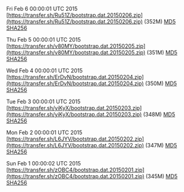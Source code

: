 Fri Feb  6 00:00:01 UTC 2015 [https://transfer.sh/Ru51Z/bootstrap.dat.20150206.zip](https://transfer.sh/Ru51Z/bootstrap.dat.20150206.zip) (352M) [MD5](https://transfer.sh/12ygp8/md5.txt) [SHA256](https://transfer.sh/qqwhA/sha256.txt)

Thu Feb  5 00:00:01 UTC 2015 [https://transfer.sh/v80MY/bootstrap.dat.20150205.zip](https://transfer.sh/v80MY/bootstrap.dat.20150205.zip) (351M) [MD5](https://transfer.sh/LVVeq/md5.txt) [SHA256](https://transfer.sh/11d8GP/sha256.txt)

Wed Feb  4 00:00:01 UTC 2015 [https://transfer.sh/ErDvN/bootstrap.dat.20150204.zip](https://transfer.sh/ErDvN/bootstrap.dat.20150204.zip) (350M) [MD5](https://transfer.sh/j1AMY/md5.txt) [SHA256](https://transfer.sh/wpE2n/sha256.txt)

Tue Feb  3 00:00:01 UTC 2015 [https://transfer.sh/yiKyX/bootstrap.dat.20150203.zip](https://transfer.sh/yiKyX/bootstrap.dat.20150203.zip) (348M) [MD5](https://transfer.sh/FDzOh/md5.txt) [SHA256](https://transfer.sh/8p1hN/sha256.txt)

Mon Feb  2 00:00:01 UTC 2015 [https://transfer.sh/L6JYV/bootstrap.dat.20150202.zip](https://transfer.sh/L6JYV/bootstrap.dat.20150202.zip) (347M) [MD5](https://transfer.sh/kwAzz/md5.txt) [SHA256](https://transfer.sh/VBqrL/sha256.txt)

Sun Feb  1 00:00:02 UTC 2015 [https://transfer.sh/zOBC4/bootstrap.dat.20150201.zip](https://transfer.sh/zOBC4/bootstrap.dat.20150201.zip) (345M) [MD5](https://transfer.sh/1uxOf/md5.txt) [SHA256](https://transfer.sh/1bG4a/sha256.txt)
